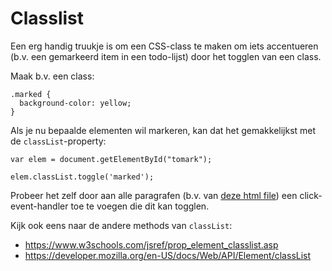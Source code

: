 # Classlist

Een erg handig truukje is om een CSS-class te maken om iets accentueren (b.v.
een gemarkeerd item in een todo-lijst) door het togglen van een class.

Maak b.v. een class:

``` 
.marked {
  background-color: yellow;
}
```

Als je nu bepaalde elementen wil markeren, kan dat het gemakkelijkst met de `classList`-property:

```
var elem = document.getElementById("tomark");

elem.classList.toggle('marked');
```

Probeer het zelf door aan alle paragrafen (b.v.
van [deze html file](scrolltop.html)) een click-event-handler toe te voegen die
dit kan togglen.

Kijk ook eens naar de andere methods van `classList`:

- https://www.w3schools.com/jsref/prop_element_classlist.asp
- https://developer.mozilla.org/en-US/docs/Web/API/Element/classList

